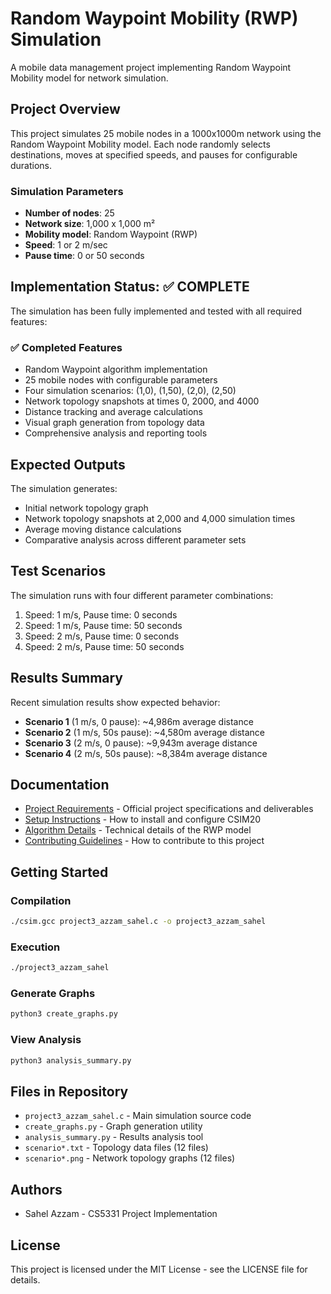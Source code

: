 # Random Waypoint Mobility (RWP) Simulation

A mobile data management project implementing Random Waypoint Mobility model for network simulation.

## Project Overview

This project simulates 25 mobile nodes in a 1000x1000m network using the Random Waypoint Mobility model. Each node randomly selects destinations, moves at specified speeds, and pauses for configurable durations.

### Simulation Parameters

- **Number of nodes**: 25
- **Network size**: 1,000 x 1,000 m²
- **Mobility model**: Random Waypoint (RWP)
- **Speed**: 1 or 2 m/sec
- **Pause time**: 0 or 50 seconds

## Implementation Status: ✅ COMPLETE

The simulation has been fully implemented and tested with all required features:

### ✅ Completed Features
- Random Waypoint algorithm implementation
- 25 mobile nodes with configurable parameters
- Four simulation scenarios: (1,0), (1,50), (2,0), (2,50)
- Network topology snapshots at times 0, 2000, and 4000
- Distance tracking and average calculations
- Visual graph generation from topology data
- Comprehensive analysis and reporting tools

## Expected Outputs

The simulation generates:
- Initial network topology graph
- Network topology snapshots at 2,000 and 4,000 simulation times
- Average moving distance calculations
- Comparative analysis across different parameter sets

## Test Scenarios

The simulation runs with four different parameter combinations:
1. Speed: 1 m/s, Pause time: 0 seconds
2. Speed: 1 m/s, Pause time: 50 seconds
3. Speed: 2 m/s, Pause time: 0 seconds
4. Speed: 2 m/s, Pause time: 50 seconds

## Results Summary

Recent simulation results show expected behavior:
- **Scenario 1** (1 m/s, 0 pause): ~4,986m average distance
- **Scenario 2** (1 m/s, 50s pause): ~4,580m average distance  
- **Scenario 3** (2 m/s, 0 pause): ~9,943m average distance
- **Scenario 4** (2 m/s, 50s pause): ~8,384m average distance

## Documentation

- [Project Requirements](docs/REQUIREMENTS.md) - Official project specifications and deliverables
- [Setup Instructions](docs/SETUP.md) - How to install and configure CSIM20
- [Algorithm Details](docs/ALGORITHM.md) - Technical details of the RWP model
- [Contributing Guidelines](CONTRIBUTING.md) - How to contribute to this project

## Getting Started

### Compilation
```bash
./csim.gcc project3_azzam_sahel.c -o project3_azzam_sahel
```

### Execution
```bash
./project3_azzam_sahel
```

### Generate Graphs
```bash
python3 create_graphs.py
```

### View Analysis
```bash
python3 analysis_summary.py
```

## Files in Repository

- `project3_azzam_sahel.c` - Main simulation source code
- `create_graphs.py` - Graph generation utility
- `analysis_summary.py` - Results analysis tool
- `scenario*.txt` - Topology data files (12 files)
- `scenario*.png` - Network topology graphs (12 files)

## Authors

- Sahel Azzam - CS5331 Project Implementation

## License

This project is licensed under the MIT License - see the LICENSE file for details. 